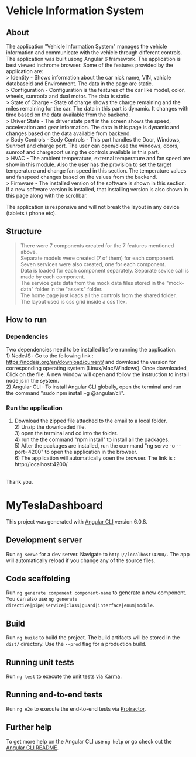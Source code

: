 # Vehicle Information System

## About
The application "Vehicle Information System" manages the vehicle information and communicate with the vehicle through different controls. The application was built usong Angular 6 framework. The application is best viewed inchrome browser. Some of the features provided by the application are: <br />
	> Identity - Shows information about the car nick name, VIN, vahicle databaseid and Environment. The data in the page are static. <br />
	> Configuration - Configuration is the features of the car like model, color, wheels, sunroofa and dual motor. The data is static. <br />
	> State of Charge - State of charge shows the charge remaining and the miles remaining for the car. The data in this part is dynamic. It changes with time based on the data available from the backend. <br />
	> Driver State - The driver state part in the screen shows the speed, acceleration and gear information. The data in this page is dynamic and changes based on the data available from backend. <br />
	> Body Controls - Body Controls - This part handles the Door, Windows, Sunroof and charge port. The user can open/close the windows, doors, sunroof and chargeport using the controls available in this part. <br />
	> HVAC - The ambient temperature, external temperature and fan speed are show in this module. Also the user has the provision to set the target temperature and change fan speed in this section. The temperature values and fanspeed changes based on the values from the backend. <br />
	> Firmware - The installed version of the software is shown in this section. If a new software version is installed, that installing version is also shown in this page along with the scrollbar. <br />

The application is responsive and will not break the layout in any device (tablets / phone etc). <br />

## Structure

> There were 7 components created for the 7 features mentioned above. <br />
> Separate models were created (7 of them) for each component. <br />
> Seven services were also created, one for each component. <br />
> Data is loaded for each component separately. Separate sevice call is made by each component. <br />
> The service gets data from the mock data files stored in the "mock-data" folder in the "assets" folder. <br />
> The home page just loads all the controls from the shared folder. <br />
> The layout used is css grid inside a css flex. <br />

## How to run
### Dependencies
 Two dependencies need to be installed before running the application. <br />
	1) NodeJS : Go to the following link : https://nodejs.org/en/download/current/ and download the version for corresponding operating system (Linux/Mac/Windows). Once downloaded, Click on the file. A new window will open and follow the instruction to install node js in the system. <br />
	2) Angular CLI : To install Angular CLI globally, open the terminal and run the command "sudo npm install -g @angular/cli". <br />

### Run the application
  1) Download the zipped file attached to the email to a local folder. <br />
	2) Unzip the downloaded file. <br />
	3) open the terminal and cd into the folder. <br />
	4) run the the command "npm install" to install all the packages. <br />
	5) After the packages are installed, run the command "ng serve -o --port=4200" to open the application in the browser. <br />
	6) The application will automatically ooen the browser. The link is : http://localhost:4200/ <br />
<br />
Thank you. <br />


# MyTeslaDashboard

This project was generated with [Angular CLI](https://github.com/angular/angular-cli) version 6.0.8.

## Development server

Run `ng serve` for a dev server. Navigate to `http://localhost:4200/`. The app will automatically reload if you change any of the source files.

## Code scaffolding

Run `ng generate component component-name` to generate a new component. You can also use `ng generate directive|pipe|service|class|guard|interface|enum|module`.

## Build

Run `ng build` to build the project. The build artifacts will be stored in the `dist/` directory. Use the `--prod` flag for a production build.

## Running unit tests

Run `ng test` to execute the unit tests via [Karma](https://karma-runner.github.io).

## Running end-to-end tests

Run `ng e2e` to execute the end-to-end tests via [Protractor](http://www.protractortest.org/).

## Further help

To get more help on the Angular CLI use `ng help` or go check out the [Angular CLI README](https://github.com/angular/angular-cli/blob/master/README.md).
